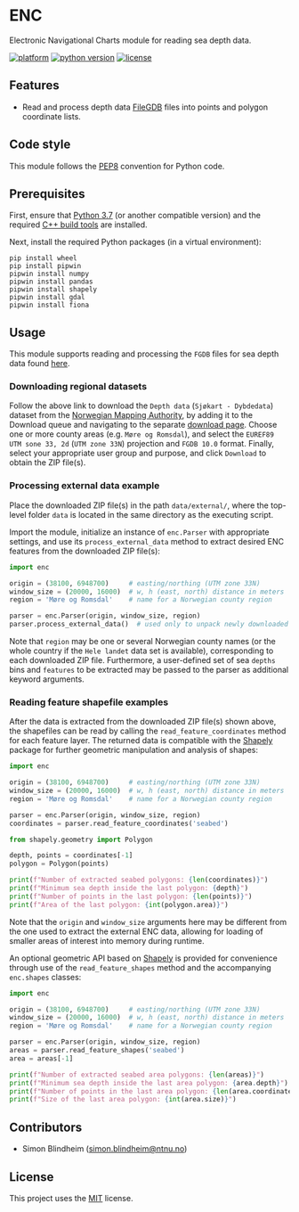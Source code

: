 # ENC
Electronic Navigational Charts module for reading sea depth data.

[![platform](https://img.shields.io/badge/platform-windows-lightgrey)]()
[![python version](https://img.shields.io/badge/python-3.7-blue)]()
[![license](https://img.shields.io/badge/license-MIT-green)]()


## Features

- Read and process depth data 
[FileGDB](https://gdal.org/drivers/vector/filegdb.html) files into points and
polygon coordinate lists.


## Code style
This module follows the [PEP8](https://www.python.org/dev/peps/pep-0008/) 
convention for Python code.


## Prerequisites

First, ensure that [Python 3.7](https://www.python.org/downloads/) 
(or another compatible version) and the required
[C++ build tools](https://visualstudio.microsoft.com/downloads/#build-tools-for-visual-studio-2019) 
are installed.

Next, install the required Python packages (in a virtual environment):
```
pip install wheel
pip install pipwin
pipwin install numpy
pipwin install pandas
pipwin install shapely
pipwin install gdal
pipwin install fiona
```


## Usage
This module supports reading and processing the `FGDB` files for sea depth data 
found [here](https://kartkatalog.geonorge.no/metadata/2751aacf-5472-4850-a208-3532a51c529a).

### Downloading regional datasets
Follow the above link to download the `Depth data` (`Sjøkart - Dybdedata`) 
dataset from the [Norwegian Mapping Authority](https://kartkatalog.geonorge.no/?organization=Norwegian%20Mapping%20Authority), 
by adding it to the Download queue and navigating to the separate 
[download page](https://kartkatalog.geonorge.no/nedlasting). 
Choose one or more county areas (e.g. `Møre og Romsdal`), and 
select the `EUREF89 UTM sone 33, 2d` (`UTM zone 33N`) projection and `FGDB 10.0` 
format. Finally, select your appropriate user group and purpose, and click 
`Download` to obtain the ZIP file(s).

### Processing external data example
Place the downloaded ZIP file(s) in the path `data/external/`, where the 
top-level folder `data` is located in the same directory as the executing 
script.

Import the module, initialize an instance of `enc.Parser` with appropriate 
settings, and use its `process_external_data` method to extract desired 
ENC features from the downloaded ZIP file(s):

```python
import enc

origin = (38100, 6948700)     # easting/northing (UTM zone 33N)
window_size = (20000, 16000)  # w, h (east, north) distance in meters
region = 'Møre og Romsdal'    # name for a Norwegian county region

parser = enc.Parser(origin, window_size, region)
parser.process_external_data()  # used only to unpack newly downloaded data
```

Note that `region` may be one or several Norwegian county names
(or the whole country if the `Hele landet` data set is available), 
corresponding to each downloaded ZIP file. Furthermore, a user-defined set of 
sea `depths` bins and `features` to be extracted may be passed to the parser as 
additional keyword arguments.

### Reading feature shapefile examples
After the data is extracted from the downloaded ZIP file(s) shown above, the 
shapefiles can be read by calling the `read_feature_coordinates` method for
each feature layer. The returned data is compatible with the 
[Shapely](https://pypi.org/project/Shapely/) package for further geometric 
manipulation and analysis of shapes:

```python
import enc

origin = (38100, 6948700)     # easting/northing (UTM zone 33N)
window_size = (20000, 16000)  # w, h (east, north) distance in meters
region = 'Møre og Romsdal'    # name for a Norwegian county region

parser = enc.Parser(origin, window_size, region)
coordinates = parser.read_feature_coordinates('seabed')

from shapely.geometry import Polygon

depth, points = coordinates[-1]
polygon = Polygon(points)

print(f"Number of extracted seabed polygons: {len(coordinates)}")
print(f"Minimum sea depth inside the last polygon: {depth}")
print(f"Number of points in the last polygon: {len(points)}")
print(f"Area of the last polygon: {int(polygon.area)}")
```

Note that the `origin` and `window_size` arguments here may be different 
from the one used to extract the external ENC data, allowing for loading of 
smaller areas of interest into memory during runtime.

An optional geometric API based on [Shapely](https://pypi.org/project/Shapely/)
is provided for convenience through use of the `read_feature_shapes` method and 
the accompanying `enc.shapes` classes:

```python
import enc

origin = (38100, 6948700)     # easting/northing (UTM zone 33N)
window_size = (20000, 16000)  # w, h (east, north) distance in meters
region = 'Møre og Romsdal'    # name for a Norwegian county region

parser = enc.Parser(origin, window_size, region)
areas = parser.read_feature_shapes('seabed')
area = areas[-1]

print(f"Number of extracted seabed area polygons: {len(areas)}")
print(f"Minimum sea depth inside the last area polygon: {area.depth}")
print(f"Number of points in the last area polygon: {len(area.coordinates)}")
print(f"Size of the last area polygon: {int(area.size)}")
```


## Contributors

- Simon Blindheim ([simon.blindheim@ntnu.no](mailto:simon.blindheim@ntnu.no))


## License

This project uses the [MIT](https://choosealicense.com/licenses/mit/) license.